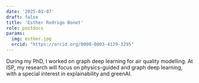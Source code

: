 ```yaml
---
date: '2025-01-07'
draft: false
title: 'Esther Rodrigo Bonet'
role: postdocs
params:
  img: esther.jpg
  orcid: "https://orcid.org/0000-0003-4129-3295"                            
---
```


During my PhD, I worked on graph deep learning for air quality modelling. At ISP, my research will focus on physics-guided and graph deep learning, with a special interest in explainability and greenAI.